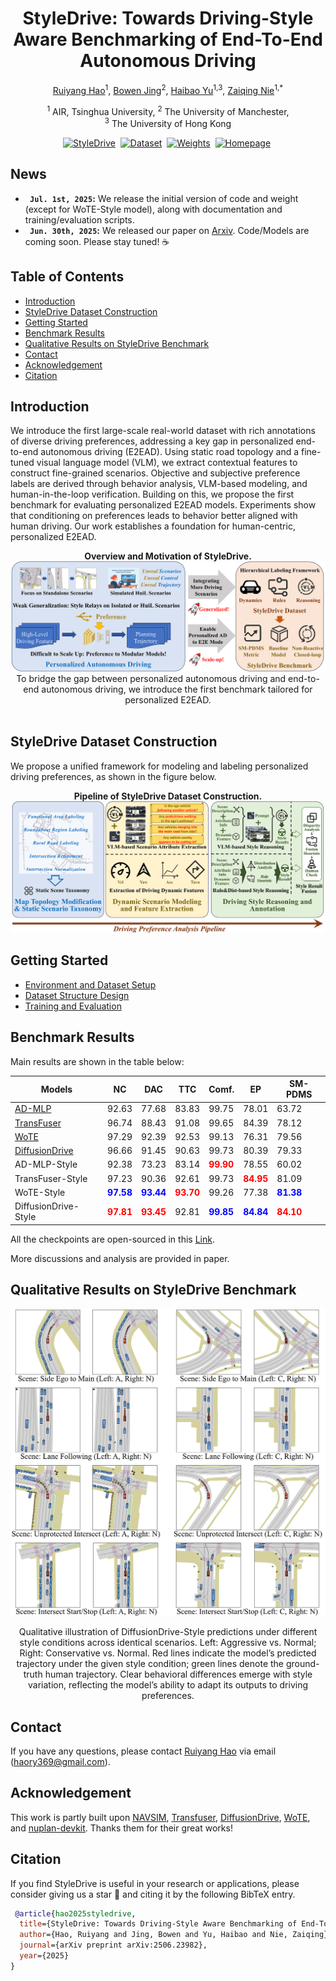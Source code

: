 <div align="center">
<h1>StyleDrive: Towards Driving-Style Aware Benchmarking of End-To-End Autonomous Driving</h1>

[Ruiyang Hao](https://ry-hao.top/)<sup>1</sup>, [Bowen Jing](https://arthur12137.com/)<sup>2</sup>, [Haibao Yu](https://scholar.google.com/citations?user=JW4F5HoAAAAJ)<sup>1,3</sup>, [Zaiqing Nie](https://scholar.google.com/citations?user=Qg7T6vUAAAAJ)<sup>1,\*</sup>

<sup>1</sup> AIR, Tsinghua University, <sup>2</sup> The University of Manchester, <br> <sup>3</sup> The University of Hong Kong

[![StyleDrive](https://img.shields.io/badge/Arxiv-Paper-red)](https://arxiv.org/abs/2506.23982)&nbsp;
[![Dataset](https://img.shields.io/badge/Dataset-Download-yellow)](https://huggingface.co/datasets/Ryhn98/StyleDrive-Dataset)&nbsp;
[![Weights](https://img.shields.io/badge/Weights-Download-blue)](https://huggingface.co/datasets/Ryhn98/StyleDrive-Dataset)&nbsp;
[![Homepage](https://img.shields.io/badge/Project-Website-cyan)](https://styledrive.github.io/)&nbsp;

</div>

## News

- **` Jul. 1st, 2025`:** We release the initial version of code and weight (except for WoTE-Style model), along with documentation and training/evaluation scripts.
- **` Jun. 30th, 2025`:** We released our paper on [Arxiv](https://arxiv.org/abs/2506.23982). Code/Models are coming soon. Please stay tuned! ☕️

## Table of Contents

- [Introduction](#introduction)
- [StyleDrive Dataset Construction](#styledrive-dataset-construction)
- [Getting Started](#getting-started)
- [Benchmark Results](#benchmark-results)
- [Qualitative Results on StyleDrive Benchmark](#qualitative-results-on-styledrive-benchmark)
- [Contact](#contact)
- [Acknowledgement](#acknowledgement)
- [Citation](#citation)

## Introduction

We introduce the first large-scale real-world dataset with rich annotations of diverse driving preferences, addressing a key gap in personalized end-to-end autonomous driving (E2EAD). Using static road topology and a fine-tuned visual language model (VLM), we extract contextual features to construct fine-grained scenarios. Objective and subjective preference labels are derived through behavior analysis, VLM-based modeling, and human-in-the-loop verification. Building on this, we propose the first benchmark for evaluating personalized E2EAD models. Experiments show that conditioning on preferences leads to behavior better aligned with human driving. Our work establishes a foundation for human-centric, personalized E2EAD.

<div align="center"><b>Overview and Motivation of StyleDrive.</b>
<img src="assets/paper_overview.png" />
To bridge the gap between personalized autonomous driving and end-to-end autonomous driving, we introduce the first benchmark tailored for personalized E2EAD.
</div>
<br>

## StyleDrive Dataset Construction

We propose a unified framework for modeling and labeling personalized driving preferences, as shown in the figure below.

<div align="center"><b>Pipeline of StyleDrive Dataset Construction.</b>
<img src="assets/annoframework.png" />
</div>

## Getting Started

- [Environment and Dataset Setup](docs/install.md)
- [Dataset Structure Design](docs/dataset_stat.md)
- [Training and Evaluation](docs/train_eval.md)

## Benchmark Results

Main results are shown in the table below:

| Models                                                     | NC                                                     | DAC                                                    | TTC                                                   | Comf.                                                  | EP                                                     | SM-PDMS                                                |
| ---------------------------------------------------------- | ------------------------------------------------------ | ------------------------------------------------------ | ----------------------------------------------------- | ------------------------------------------------------ | ------------------------------------------------------ | ------------------------------------------------------ |
| [AD-MLP](https://github.com/autonomousvision/navsim)       | 92.63                                                  | 77.68                                                  | 83.83                                                 | 99.75                                                  | 78.01                                                  | 63.72                                                  |
| [TransFuser](https://github.com/autonomousvision/navsim)   | 96.74                                                  | 88.43                                                  | 91.08                                                 | 99.65                                                  | 84.39                                                  | 78.12                                                  |
| [WoTE](https://github.com/liyingyanUCAS/WoTE)              | 97.29                                                  | 92.39                                                  | 92.53                                                 | 99.13                                                  | 76.31                                                  | 79.56                                                  |
| [DiffusionDrive](https://github.com/hustvl/DiffusionDrive) | 96.66                                                  | 91.45                                                  | 90.63                                                 | 99.73                                                  | 80.39                                                  | 79.33                                                  |
| AD-MLP-Style                                               | 92.38                                                  | 73.23                                                  | 83.14                                                 | <span style="color:red"><strong>99.90</strong></span>  | 78.55                                                  | 60.02                                                  |
| TransFuser-Style                                           | 97.23                                                  | 90.36                                                  | 92.61                                                 | 99.73                                                  | <span style="color:red"><strong>84.95</strong></span>  | 81.09                                                  |
| WoTE-Style                                                 | <span style="color:blue"><strong>97.58</strong></span> | <span style="color:blue"><strong>93.44</strong></span> | <span style="color:red"><strong>93.70</strong></span> | 99.26                                                  | 77.38                                                  | <span style="color:blue"><strong>81.38</strong></span> |
| DiffusionDrive-Style                                       | <span style="color:red"><strong>97.81</strong></span>  | <span style="color:red"><strong>93.45</strong></span>  | 92.81                                                 | <span style="color:blue"><strong>99.85</strong></span> | <span style="color:blue"><strong>84.84</strong></span> | <span style="color:red"><strong>84.10</strong></span>  |

All the checkpoints are open-sourced in this [Link](https://huggingface.co/datasets/Ryhn98/StyleDrive-Dataset/).

More discussions and analysis are provided in paper.

## Qualitative Results on StyleDrive Benchmark

<div align="center">
<img src="assets/policycases.png" />
<p>Qualitative illustration of DiffusionDrive-Style predictions under different style conditions
across identical scenarios. Left: Aggressive vs. Normal; Right: Conservative vs. Normal. Red
lines indicate the model’s predicted trajectory under the given style condition; green lines denote the
ground-truth human trajectory. Clear behavioral differences emerge with style variation, reflecting
the model’s ability to adapt its outputs to driving preferences.</p>
</div>

## Contact

If you have any questions, please contact [Ruiyang Hao](https://ry-hao.top/) via email (haory369@gmail.com).

## Acknowledgement

This work is partly built upon [NAVSIM](https://github.com/autonomousvision/navsim), [Transfuser](https://github.com/autonomousvision/transfuser), [DiffusionDrive](https://github.com/hustvl/DiffusionDrive), [WoTE](https://github.com/liyingyanUCAS/WoTE), and [nuplan-devkit](https://github.com/motional/nuplan-devkit). Thanks them for their great works!

## Citation

If you find StyleDrive is useful in your research or applications, please consider giving us a star 🌟 and citing it by the following BibTeX entry.

```bibtex
 @article{hao2025styledrive,
  title={StyleDrive: Towards Driving-Style Aware Benchmarking of End-To-End Autonomous Driving},
  author={Hao, Ruiyang and Jing, Bowen and Yu, Haibao and Nie, Zaiqing},
  journal={arXiv preprint arXiv:2506.23982},
  year={2025}
}
```
